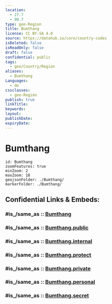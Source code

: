 ```yaml
---
location:
  - 27.7
  - 90.7
type: geo-Region
title: Bumthang
license: CC BY-SA 4.0
source: https://datahub.io/core/country-codes
isDeleted: false
isReadOnly: false
draft: false
confidential: public
tags:
  - geo/Country/Region
aliases:
  - Bumthang
Languages:
  - de
cssclasses:
  - geo-Region
publish: true
linkTitle:
keywords:
layout:
publishDate:
expiryDate:
---
```


# Bumthang

```leaflet
id: Bumthang
zoomFeatures: true 
minZoom: 2 
maxZoom: 18
geojsonFolder: ./Bumthang/
markerFolder: ./Bumthang/
```


## Confidential Links & Embeds: 

### #is_/same_as :: [Bumthang](/_Standards/Earth/Continent/Asia/Indian_Subcontinent/Bhutan/Districts~Bhutan/Bumthang.md) 

### #is_/same_as :: [Bumthang.public](/_public/Earth/Continent/Asia/Indian_Subcontinent/Bhutan/Districts~Bhutan/Bumthang.public.md) 

### #is_/same_as :: [Bumthang.internal](/_internal/Earth/Continent/Asia/Indian_Subcontinent/Bhutan/Districts~Bhutan/Bumthang.internal.md) 

### #is_/same_as :: [Bumthang.protect](/_protect/Earth/Continent/Asia/Indian_Subcontinent/Bhutan/Districts~Bhutan/Bumthang.protect.md) 

### #is_/same_as :: [Bumthang.private](/_private/Earth/Continent/Asia/Indian_Subcontinent/Bhutan/Districts~Bhutan/Bumthang.private.md) 

### #is_/same_as :: [Bumthang.personal](/_personal/Earth/Continent/Asia/Indian_Subcontinent/Bhutan/Districts~Bhutan/Bumthang.personal.md) 

### #is_/same_as :: [Bumthang.secret](/_secret/Earth/Continent/Asia/Indian_Subcontinent/Bhutan/Districts~Bhutan/Bumthang.secret.md)

